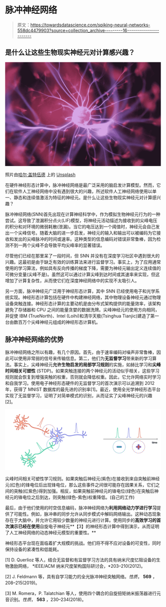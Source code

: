 # 脉冲神经网络

> 原文：<https://towardsdatascience.com/spiking-neural-networks-558dc4479903?source=collection_archive---------16----------------------->

## 是什么让这些生物现实神经元对计算感兴趣？

![](img/5a34620275894b3a1071d73a532cc894.png)

照片由[哈尔·盖特伍德](https://unsplash.com/@halgatewood) 上的 [Unsplash](https://unsplash.com/)

在硬件神经形态计算中，脉冲神经网络是最广泛采用的脑启发计算模型。然而，它们在软件人工神经网络中没有遇到很大的兴趣，所述软件人工神经网络使用以单一、静态和连续值激活为特征的神经元。是什么让这些生物现实神经元对计算感兴趣？

脉冲神经网络(SNN)首先出现在计算神经科学中，作为模拟生物神经元行为的一种尝试。这导致了泄漏积分点火(LIF)模型，将神经元活动描述为接收到的尖峰电压的积分和对环境的微弱耗散(泄漏)。当它的电压达到一个阈值时，神经元会自己发出一个尖峰信号。随着大脑的进一步启发，神经元的输入和输出可以被编码为它接收和发出的尖峰脉冲的时间或速率。这种类型的信息编码对错误非常鲁棒，因为检测不到一两个尖峰不会导致平均尖峰率的显著错误。

尽管他们已经在那里呆了一段时间，但 SNN 并没有在深度学习社区中遇到很大的兴趣。这最初是由于缺乏有效的训练算法来进行监督学习。事实上，为了应用通常使用的学习算法，例如具有反向传播的梯度下降，需要为神经元输出定义连续值的可微分变量(尖峰不是)。虽然这可以通过计算尖峰到达时间或其速率来实现，但这增加了计算复杂性，从而使它们在深度神经网络中的实现不太吸引人。

另一方面，脉冲神经元广泛用于神经形态计算，其中 SNN 已经使用电子和光学系统实现。神经形态计算包括在硬件中构建神经网络，其中物理设备神经元通过物理设备突触连接。神经形态计算的主要动机是由分布式架构提供的能量效率，该架构避免了存储器和 CPU 之间的能量贪婪的数据洗牌。尖峰神经元的使用方向相同，并促使 IBM (TrueNorth)、Intel (Loihi)和清华天极(Tsinghua Tianjic)建造了第一台由数百万个尖峰神经元组成的神经形态计算机。

## **脉冲神经网络的优势**

脉冲神经网络之所以有趣，有几个原因。首先，由于速率编码对噪声非常鲁棒，因此可以使用非常弱的信号来传输信息。第二，他们为**无监督学习**带来新的学习算法。事实上，尖峰神经元**允许生物启发的局部学习规则**的实施，如赫比学习和**尖峰时间相关可塑性** (STDP)。如果突触连接的两个神经元的活动似乎相关，这些学习规则就会恢复到增强突触的权重，否则就会降低权重。因此，它允许网络实时学习和自我学习。使用电子神经形态硬件的无监督学习的首次演示可以追溯到 2012 年，获得了 MNIST 数据库的最先进的识别率[1]。最近，使用全光学神经形态平台实现了无监督学习，证明了对简单模式的识别，从而证实了尖峰神经元的兴趣[2]。

![](img/a87f93aa715f9f28a06ae83bcc131fc9.png)

尖峰时间相关可塑性学习规则。如果突触后神经元(紫色)在接收到来自突触前神经元(红色)的锋电位后出现锋电位，那么这些事件之间很可能存在因果关系，它们之间的突触(红紫色)得到加强。相反，如果突触前神经元的锋电位(绿色)在突触后神经元的锋电位之后到达，则突触(绿色-紫色)权重降低。(自己的工作)

最后，由于他们使用的时空信息编码，脉冲神经网络为**利用网络动力学进行学习**提供了可能性。例如，脉冲串的同步允许从同步模式中解码网络输出。这种动态现象存在于大脑中，并允许它用较少数量的神经元进行计算。使用同步的**高效学习的首次演示已经在使用**自旋电子神经元**【3】的神经形态计算中得到演示，从而证明了人工神经网络的动态神经元模型的重要性。**

神经形态平台现在面临着扩大规模的挑战。他们将不得不应对设备的可变性，同时保持设备的紧凑性和低能耗。

[1] D. Querlioz 等人，结合无监督和有监督学习方法的具有纳米尺度忆阻设备的生物激励网络， *IEEE/ACM 纳米尺度架构国际研讨会，*203–210(2012)。

[2] J. Feldmann 等，具有自学习能力的全光脉冲神经突触网络。*性质*， **569** ，208–215(2019)。

[3] M. Romera，P. Talatchian 等人，使用四个耦合的自旋扭矩纳米振荡器进行元音识别。*性质*， **563** ，230–234(2018)。